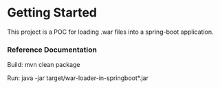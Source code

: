 # Getting Started

This project is a POC for loading .war files into a spring-boot application.

### Reference Documentation
Build:
mvn clean package

Run:
java -jar target/war-loader-in-springboot*.jar